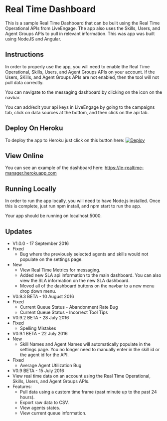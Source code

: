 # Real Time Dashboard

This is a sample Real Time Dashboard that can be built using the Real Time Operational APIs from LiveEngage. The app also uses the Skills, Users, and Agent Groups APIs to pull in relevant information. This was app was built using NodeJS and Angular.

## Instructions

In order to properly use the app, you will need to enable the Real Time Operational, Skills, Users, and Agent Groups APIs on your account. If the Users, SKills, and Agent Groups APIs are not enabled, then the tool will not pull data correctly.

You can navigate to the messaging dashboard by clicking on the icon on the navbar.

You can add/edit your api keys in LiveEngage by going to the campaigns tab, click on data sources at the bottom, and then click on the api tab. 

## Deploy On Heroku

To deploy the app to Heroku just click on this button here: [![Deploy](https://www.herokucdn.com/deploy/button.svg)](https://heroku.com/deploy)

## View Online

You can see an example of the dashboard here: https://le-realtime-manager.herokuapp.com

## Running Locally

In order to run the app locally, you will need to have Node.js installed. Once this is complete, just run npm install, and npm start to run the app.

Your app should be running on localhost:5000.

## Updates

* V1.0.0 - 17 September 2016
 * Fixed
   * Bug where the previously selected agents and skills would not populate on the settings page.
 * New
   * View Real Time Metrics for messaging.
    * Added new SLA api information to the main dashboard. You can also view the SLA information on the new SLA dashboard.
    * Moved all of the dashboard buttons on the navbar to a new menu drop down menu.
* V0.9.3 BETA - 10 August 2016
 * Fixed
   * Current Queue Status - Abandonment Rate Bug
    * Current Queue Status - Incorrect Tool Tips
* V0.9.2 BETA - 28 July 2016
 * Fixed
   * Spelling Mistakes
* V0.9.1 BETA - 22 July 2016
 * New
   * Skill Names and Agent Names will automatically populate in the settings page. You no longer need to manually enter in the skill id or the agent id for the API.
 * Fixed
   * Average Agent Utilization Bug
* V0.9 BETA - 15 July 2016
 * View real time data on an account using the Real Time Operational, Skills, Users, and Agent Groups APIs.
 * Features:
   * Pull data using a custom time frame (past minute up to the past 24 hours).
    * Export raw data to CSV.
    * View agents states.
    * View current queue information.
